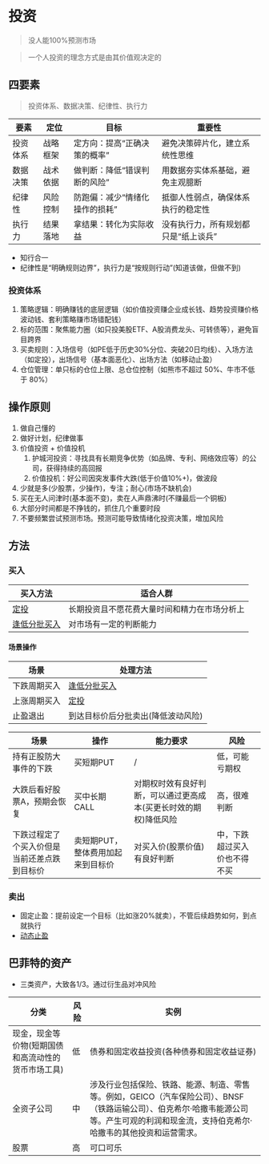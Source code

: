 # 投资
> 没人能100%预测市场

> 一个人投资的理念方式是由其价值观决定的

## 四要素
> 投资体系、数据决策、纪律性、执行力

| 要素 | 定位 | 目标 | 重要性 |
| - | - | - | - |
| 投资体系 | 战略框架 | 定方向：提高“正确决策的概率” | 避免决策碎片化，建立系统性思维 |
| 数据决策 | 战术依据 | 做判断：降低“错误判断的风险” | 用数据夯实体系基础，避免主观臆断 |
| 纪律性 | 风险控制 | 防跑偏：减少“情绪化操作的损耗” | 抵御人性弱点，确保体系执行的稳定性 |
| 执行力 | 结果落地 | 拿结果：转化为实际收益 | 没有执行力，所有规划都只是“纸上谈兵” |

* 知行合一
* 纪律性是“明确规则边界”，执行力是“按规则行动”(知道该做，但做不到)

### 投资体系
1. 策略逻辑：明确赚钱的底层逻辑（如价值投资赚企业成长钱、趋势投资赚价格波动钱、套利策略赚市场错配钱）
1. 标的范围：聚焦能力圈（如只投美股ETF、A股消费龙头、可转债等），避免盲目跨界
1. 买卖规则：入场信号（如PE低于历史30%分位、突破20日均线）、入场方法（如定投），出场信号（基本面恶化）、出场方法（如移动止盈）
1. 仓位管理：单只标的仓位上限、总仓位控制（如熊市不超过 50%、牛市不低于 80%）

## 操作原则
1. 做自己懂的
1. 做好计划，纪律做事
1. 价值投资 + 价值投机
    1. 护城河投资：寻找具有长期竞争优势（如品牌、专利、网络效应等）的公司，获得持续的高回报
    1. 价值投机：好公司因突发事件大跌(低于价值10%+)，做波段
1. 少就是多(少股票，少操作)，专注；耐心(市场不缺机会)
1. 买在无人问津时(基本面不变)，卖在人声鼎沸时(不赚最后一个铜板)
1. 大部分时间都是不挣钱的，抓住几个重要时段
1. 不要频繁尝试预测市场。预测可能导致情绪化投资决策，增加风险

## 方法
### 买入
| 买入方法 | 适合人群 |
| - | - |
| [定投](/invest/dca) | 长期投资且不愿花费大量时间和精力在市场分析上 |
| [逢低分批买入](/invest/btd) | 对市场有一定的判断能力 |

#### 场景操作
| 场景 | 处理方法 |
| - | - |
| 下跌周期买入 | [逢低分批买入](/invest/btd) |
| 上涨周期买入 | [定投](/invest/dca) |
| 止盈退出 | 到达目标价后分批卖出(降低波动风险) |

| 场景 | 操作 | 能力要求 | 风险 |
| - | - | - | - |
| 持有正股防大事件的下跌 | 买短期PUT | / | 低，可能亏期权 |
| 大跌后看好股票A，预期会恢复 | 买中长期CALL | 对期权时效有良好判断，可以通过更高成本(买更长时效的期权)降低风险 | 高，很难判断 |
| 下跌过程定了个买入价但是当前还差点跌到目标价 | 卖短期PUT，整体费用加起来到目标价 | 对买入价(股票价值)有良好判断 | 中，下跌超过买入价也不得不买 |

### 卖出
* 固定止盈：提前设定一个目标（比如涨20%就卖），不管后续趋势如何，到点就执行
* [动态止盈](/invest/trailing_stop)

## 巴菲特的资产
* 三类资产，大致各1/3。通过衍生品对冲风险

| 分类 | 风险 | 实例 |
| - | - | - |
| 现金，现金等价物(短期国债和高流动性的货币市场工具) | 低 | 债券和固定收益投资(各种债券和固定收益证券) |
| 全资子公司 | 中 | 涉及行业包括保险、铁路、能源、制造、零售等。例如，GEICO（汽车保险公司）、BNSF（铁路运输公司）、伯克希尔·哈撒韦能源公司等。产生可观的利润和现金流，支持伯克希尔·哈撒韦的其他投资和运营需求。 |
| 股票 | 高 | 可口可乐 |